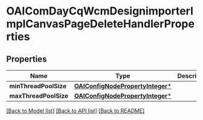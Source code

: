 # OAIComDayCqWcmDesignimporterImplCanvasPageDeleteHandlerProperties

## Properties
Name | Type | Description | Notes
------------ | ------------- | ------------- | -------------
**minThreadPoolSize** | [**OAIConfigNodePropertyInteger***](OAIConfigNodePropertyInteger.md) |  | [optional] 
**maxThreadPoolSize** | [**OAIConfigNodePropertyInteger***](OAIConfigNodePropertyInteger.md) |  | [optional] 

[[Back to Model list]](../README.md#documentation-for-models) [[Back to API list]](../README.md#documentation-for-api-endpoints) [[Back to README]](../README.md)


